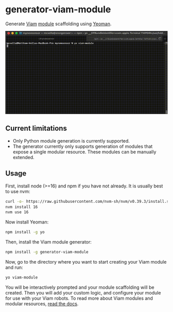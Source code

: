 # generator-viam-module

Generate [Viam](https://docs.viam.com) [module]((https://docs.viam.com/extend/modular-resources/)) scaffolding using [Yeoman](https://yeoman.io/).

![Example screen recording of usage](./generator-viam-module.gif)

## Current limitations

- Only Python module generation is currently supported.
- The generator currently only supports generation of modules that expose a single modular resource. These modules can be manually extended.

## Usage

First, install node (>=16) and npm if you have not already.
It is usually best to use nvm:

``` bash
curl -o- https://raw.githubusercontent.com/nvm-sh/nvm/v0.39.3/install.sh | bash
nvm install 16
nvm use 16
```

Now install Yeoman:

``` bash
npm install -g yo
```

Then, install the Viam module generator:

``` bash
npm install -g generator-viam-module
```

Now, go to the directory where you want to start creating your Viam module and run:

``` bash
yo viam-module
```

You will be interactively prompted and your module scaffolding will be created.
Then you will add your custom logic, and configure your module for use with your Viam robots.
To read more about Viam modules and modular resources, [read the docs](https://docs.viam.com/extend/modular-resources/).
